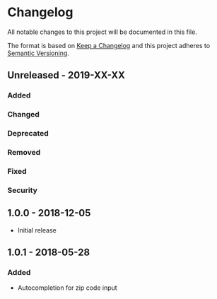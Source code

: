 # Changelog
All notable changes to this project will be documented in this file.

The format is based on [Keep a Changelog](https://keepachangelog.com/en/1.0.0/)
and this project adheres to [Semantic Versioning](https://semver.org/spec/v2.0.0.html).

## Unreleased - 2019-XX-XX

### Added

### Changed

### Deprecated

### Removed

### Fixed

### Security

## 1.0.0 - 2018-12-05
- Initial release

## 1.0.1 - 2018-05-28

### Added

- Autocompletion for zip code input
